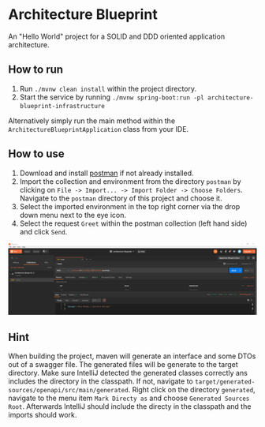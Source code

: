 # Architecture Blueprint

An "Hello World" project for a SOLID and DDD oriented application architecture. 

## How to run

1. Run `./mvnw clean install` within the project directory.
1. Start the service by running `./mvnw spring-boot:run -pl architecture-blueprint-infrastructure`

Alternatively simply run the main method within the `ArchitectureBlueprintApplication` class from your IDE.

## How to use

1. Download and install [postman](https://www.postman.com/) if not already installed.
1. Import the collection and environment from the directory `postman` by clicking on `File -> Import... -> Import Folder -> Choose Folders`. 
Navigate to the `postman` directory of this project and choose it.
1. Select the imported environment in the top right corner via the drop down menu next to the eye icon.
1. Select the request `Greet` within the postman collection (left hand side) and click `Send`.

![Postman](doc/img/postman.png) 

## Hint

When building the project, maven will generate an interface and some DTOs out of a swagger file. 
The generated files will be generate to the target directory. Make sure IntelliJ detected the generated
classes correctly ans includes the directory in the classpath. If not, navigate to `target/generated-sources/openapi/src/main/generated`.
Right click on the directory `generated`, navigate to the menu item `Mark Directy as` and choose `Generated Sources Root`. 
Afterwards IntelliJ should include the directy in the classpath and the imports should work.